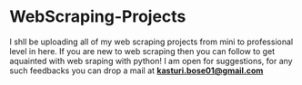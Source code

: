 # WebScraping-Projects
I shll be uploading all of my web scraping projects from mini to professional level in here. 
If you are new to web scraping then you can follow to get aquainted with web sraping with python!
I am open for suggestions, for any such feedbacks you can drop a mail at **kasturi.bose01@gmail.com**
